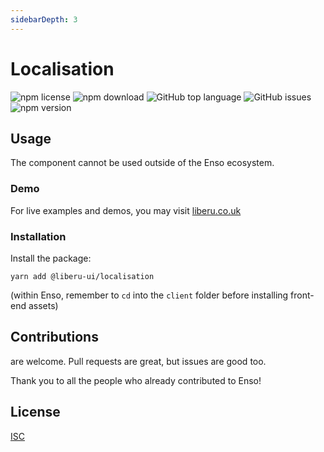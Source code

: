 ```yaml
---
sidebarDepth: 3
---
```


# Localisation

![npm license](https://img.shields.io/npm/l/@liberu-ui/localisation.svg) 
![npm download](https://img.shields.io/npm/dm/@liberu-ui/localisation.svg) 
![GitHub top language](https://img.shields.io/github/languages/top/liberu-ui/localisation.svg) 
![GitHub issues](https://img.shields.io/github/issues/liberu-ui/localisation.svg) 
![npm version](https://img.shields.io/npm/v/@liberu-ui/localisation.svg) 

## Usage
The component cannot be used outside of the Enso ecosystem.

### Demo

For live examples and demos, you may visit [liberu.co.uk](https://www.liberu.co.uk)

### Installation

Install the package:
```
yarn add @liberu-ui/localisation
```

(within Enso, remember to `cd` into the `client` folder before installing front-end assets)

## Contributions

are welcome. Pull requests are great, but issues are good too.

Thank you to all the people who already contributed to Enso!

## License

[ISC](https://opliberuurce.org/licenses/ISC)

